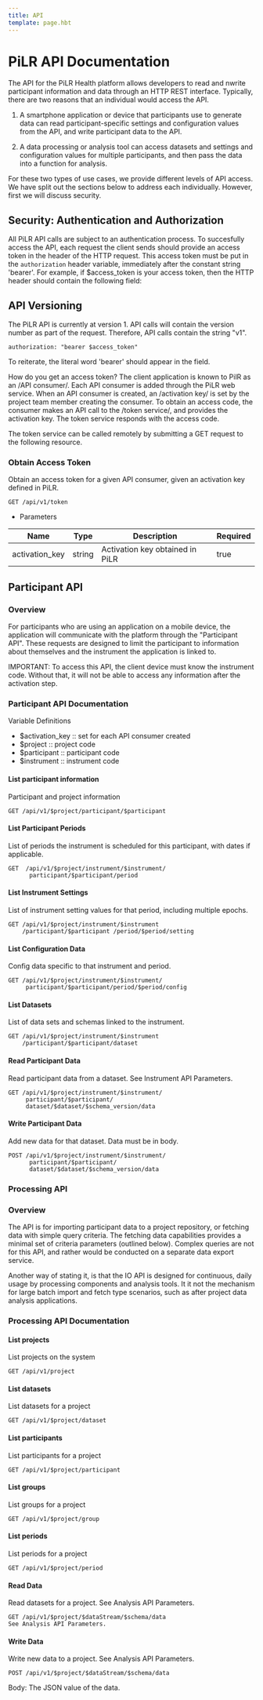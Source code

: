 ```yaml
---
title: API
template: page.hbt
---
```


# PiLR API Documentation


The API for the PiLR Health platform allows developers to read and
nwrite participant information and data through an HTTP REST interface.
Typically, there are two reasons that an individual would access the API. 

1. A smartphone application or device that participants use to
   generate data can read participant-specific settings and
   configuration values from the API, and write participant data to
   the API.

2. A data processing or analysis tool can access datasets and settings
   and configuration values for multiple participants, and then pass
   the data into a function for analysis.
   
For these two types of use cases, we provide different levels of API
access.  We have split out the sections below to address each
individually. However, first we will discuss security. 

## Security: Authentication and Authorization

All PiLR API calls are subject to an authentication process. To
succesfully access the API, each request the client sends should
provide an access token in the header of the HTTP request.  This
access token must be put in the `authorization` header variable,
immediately after the constant string 'bearer'. For example, if
$access_token is your access token, then the HTTP header should
contain the following field:

## API Versioning

The PiLR API is currently at version 1. API calls will contain the
version number as part of the request. Therefore, API calls contain
the string "v1".

````
authorization: "bearer $access_token"
````

To reiterate, the literal word 'bearer' should appear in the field.

How do you get an access token? The client application is known to
PilR as an /API consumer/. Each API consumer is added through the PiLR
web service. When an API consumer is created, an /activation key/ is
set by the project team member creating the consumer. To obtain an
access code, the consumer makes an API call to the /token service/,
and provides the activation key. The token service responds with the
access code.

The token service can be called remotely by submitting a GET request
to the following resource.

### Obtain Access Token


Obtain an access token for a given API consumer, given an activation
key defined in PiLR.

````
GET /api/v1/token
````

- Parameters


Name           | Type   | Description                     | Required 
---------------|--------|---------------------------------|----------
activation_key | string | Activation key obtained in PiLR | true     




## Participant API

###  Overview

For participants who are using an application on a mobile device, the
application will communicate with the platform through the
"Participant API".  These requests are designed to limit the
participant to information about themselves and the instrument the
application is linked to.

IMPORTANT: To access this API, the client device must know the
instrument code.  Without that, it will not be able to access any
information after the activation step.


###  Participant API Documentation
Variable Definitions
- $activation_key :: set for each API consumer created
- $project :: project code
- $participant :: participant code
- $instrument :: instrument code

#### List participant information
Participant and project information

````
GET /api/v1/$project/participant/$participant
````

#### List Participant Periods
List of periods the instrument is scheduled for this participant, with
dates if applicable.

````
GET  /api/v1/$project/instrument/$instrument/
      participant/$participant/period
````

#### List Instrument Settings
List of instrument setting values for that period, including multiple epochs.

````
GET /api/v1/$project/instrument/$instrument 
    /participant/$participant /period/$period/setting
````

#### List Configuration Data
Config data specific to that instrument and period.

````
GET /api/v1/$project/instrument/$instrument/
     participant/$participant/period/$period/config
````

#### List Datasets
List of data sets and schemas linked to the instrument.

````
GET /api/v1/$project/instrument/$instrument 
    /participant/$participant/dataset
````

#### Read Participant Data
Read participant data from a dataset. See Instrument API Parameters.

````
GET /api/v1/$project/instrument/$instrument/
     participant/$participant/
     dataset/$dataset/$schema_version/data
````

#### Write Participant Data
Add new data for that dataset. Data must be in body.

````
POST /api/v1/$project/instrument/$instrument/
      participant/$participant/
      dataset/$dataset/$schema_version/data	
````

### Processing API
###  Overview

The API is for importing participant data to a project repository, or
fetching data with simple query criteria.  The fetching data
capabilities provides a minimal set of criteria parameters (outlined
below).  Complex queries are not for this API, and rather would be
conducted on a separate data export service.

Another way of stating it, is that the IO API is designed for
continuous, daily usage by processing components and analysis
tools. It it not the mechanism for large batch import and fetch type
scenarios, such as after project data analysis applications.

###  Processing API Documentation

#### List projects
List projects on the system

````
GET /api/v1/project
````

#### List datasets
List datasets for a project

````
GET /api/v1/$project/dataset
````

#### List participants
List participants for a project

````
GET /api/v1/$project/participant
````

#### List groups
List groups for a project

````
GET /api/v1/$project/group
````

#### List periods
List periods for a project

````
GET /api/v1/$project/period
````


#### Read Data
Read datasets for a project. See Analysis API Parameters.

````
GET	/api/v1/$project/$dataStream/$schema/data	
See Analysis API Parameters.
````


#### Write Data
Write new data to a project. See Analysis API Parameters. 

````
POST /api/v1/$project/$dataStream/$schema/data	
````

Body: The JSON
value of the data.




